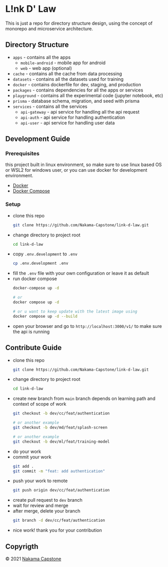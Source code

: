 # L!nk D' Law
This is just a repo for directory structure design, using the concept of monorepo and microservice architecture.

## Directory Structure
- `apps` - contains all the apps
    - `mobile-android` - mobile app for android
    - `web` - web app (optional)
- `cache` - contains all the cache from data processing
- `datasets` - contains all the datasets used for training
- `docker` - contains dockerfile for dev, staging, and production
- `packages` - contains dependencies for all the apps or services
- `playground` - contains all the experimental code (jupyter notebook, etc)
- `prisma` - database schema, migration, and seed with prisma
- `services` - contains all the services
    - `api-gateway` - api service for handling all the api request
    - `api-auth` - api service for handling authentication
    - `api-user` - api service for handling user data

## Development Guide
### Prerequisites
this project built in linux environment, so make sure to use linux based OS or WSL2 for windows user, or you can use docker for development environment.
- [Docker](https://docs.docker.com/get-docker/)
- [Docker Compose](https://docs.docker.com/compose/install/)
### Setup
- clone this repo
    ```bash
    git clone https://github.com/Nakama-Capstone/link-d-law.git
    ```
- change directory to project root
    ```bash
    cd link-d-law
    ```
- copy `.env.development` to `.env`
    ```bash
    cp .env.development .env
    ```
- fill the `.env` file with your own configuration or leave it as default
- run docker compose
    ```bash
    docker-compose up -d

    # or
    docker compose up -d

    # or u want to keep update with the latest image using 
    docker compose up -d --build
    ```
- open your browser and go to `http://localhost:3000/v1/` to make sure the api is running

## Contribute Guide
- clone this repo
    ```bash
    git clone https://github.com/Nakama-Capstone/link-d-law.git
    ```
- change directory to project root
    ```bash
    cd link-d-law
    ```
- create new branch from `main` branch depends on learning path and context of scope of work
    ```bash
    git checkout -b dev/cc/feat/authentication

    # or another example
    git checkout -b dev/md/feat/splash-screen

    # or another example
    git checkout -b dev/ml/feat/training-model
    ```
- do your work
- commit your work
    ```bash
    git add .
    git commit -m "feat: add authentication"
    ```
- push your work to remote
    ```bash
    git push origin dev/cc/feat/authentication
    ```
- create pull request to `dev` branch
- wait for review and merge
- after merge, delete your branch
    ```bash
    git branch -d dev/cc/feat/authentication
    ```
- nice work! thank you for your contribution

## Copyrigth
&copy; 2021 [Nakama Capstone](https://github.com/Nakama-Capstone)

